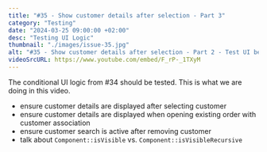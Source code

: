 ```yaml
---
title: "#35 - Show customer details after selection - Part 3"
category: "Testing"
date: "2024-03-25 09:00:00 +02:00"
desc: "Testing UI Logic"
thumbnail: "./images/issue-35.jpg"
alt: "#35 - Show customer details after selection - Part 2 - Test UI behavior"
videoSrcURL: https://www.youtube.com/embed/F_rP-_1TXyM
---
```


The conditional UI logic from #34 should be tested. This is what we are doing in this video.

* ensure customer details are displayed after selecting customer
* ensure customer details are displayed when opening existing order with customer association
* ensure customer search is active after removing customer
* talk about `Component::isVisible` vs. `Component::isVisibleRecursive`
